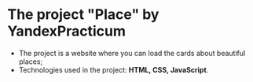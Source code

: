 # The project "Place" by YandexPracticum
* The project is a website where you can load the cards about beautiful places;
* Technologies used in the project: **HTML, CSS, JavaScript**.
